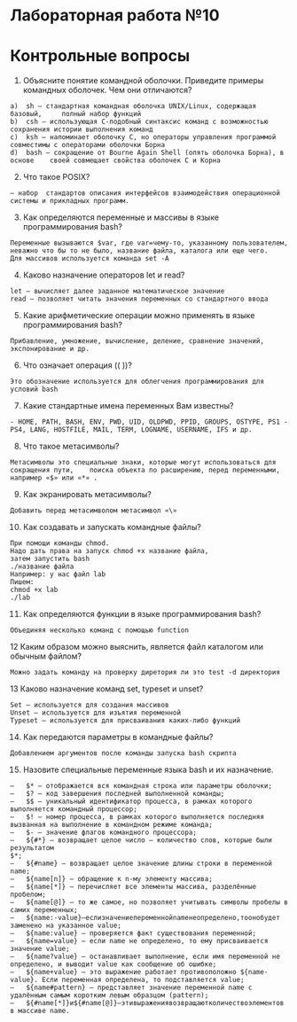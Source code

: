 # Лабораторная работа №10
# Контрольные вопросы
1. Объясните понятие командной оболочки. Приведите примеры командных оболочек. Чем они отличаются?
``` 
a)	sh — стандартная командная оболочка UNIX/Linux, содержащая базовый, 	полный набор функций
b)	csh — использующая С-подобный синтаксис команд с возможностью 	сохранения истории выполнения команд
c)	ksh — напоминает оболочку С, но операторы управления программой 	совместимы с операторами оболочки Борна
d)	bash — сокращение от Bourne Again Shell (опять оболочка Борна), в основе 	своей совмещает свойства оболочек С и Корна
```
2. Что такое POSIX?
```
— набор  стандартов описания интерфейсов взаимодействия операционной системы и прикладных программ.
```
3. Как определяются переменные и массивы в языке программирования bash?
```
Переменные вызываются $var, где var=чему-то, указанному пользователем, неважно что бы то не было, название файла, каталога или еще чего.
Для массивов используется команда set -A
```
4. Каково назначение операторов let и read?
```
let — вычисляет далее заданное математическое значение
read — позволяет читать значения переменных со стандартного ввода
```
5. Какие арифметические операции можно применять в языке программирования bash?
```
Прибавление, умножение, вычисление, деление, сравнение значений, экспонирование и др.
```
6. Что означает операция (( ))?
```
Это обозначение используется для облегчения программирования для условий bash 
```
7. Какие стандартные имена переменных Вам известны?
```
- HOME, PATH, BASH, ENV, PWD, UID, OLDPWD, PPID, GROUPS, OSTYPE, PS1 - PS4, LANG, HOSTFILE, MAIL, TERM, LOGNAME, USERNAME, IFS и др.
```
8. Что такое метасимволы?
```
Метасимволы это специальные знаки, которые могут использоваться для сокращения пути, 	поиска объекта по расширению, перед переменными, например «$» или «*» .
```
9. Как экранировать метасимволы?
```
Добавить перед метасимволом метасимвол «\»
```
10. Как создавать и запускать командные файлы?
```
При помощи команды chmod.
Надо дать права на запуск chmod +x название файла,
затем запустить bash
./название файла
Например: у нас файл lab
Пишем: 
chmod +x lab
./lab
```
11. Как определяются функции в языке программирования bash?
```
Объединяя несколько команд с помощью function
```
12 Каким образом можно выяснить, является файл каталогом или обычным файлом?
```
Можно задать команду на проверку диретория ли это test -d директория
```
13 Каково назначение команд set, typeset и unset?
```
Set — используется для создания массивов
Unset — используется для изъятия переменной
Typeset — используется для присваивания каких-либо функций
```

14. Как передаются параметры в командные файлы?
```
Добавлением аргументов после команды запуска bash скрипта
```
15. Назовите специальные переменные языка bash и их назначение. 
```
–	$* — отображается вся командная строка или параметры оболочки;
–	$? — код завершения последней выполненной команды;
–	$$ — уникальный идентификатор процесса, в рамках которого выполняется командный процессор;
–	$! — номер процесса, в рамках которого выполняется последняя вызванная на выполнение в командном режиме команда;
–	$- — значение флагов командного процессора;
–	${#*} — возвращает целое число — количество слов, которые были результатом
$*;
–	${#name} — возвращает целое значение длины строки в переменной name;
–	${name[n]} — обращение к n-му элементу массива;
–	${name[*]} — перечисляет все элементы массива, разделённые пробелом;
–	${name[@]} — то же самое, но позволяет учитывать символы пробелы в самих переменных;
–	${name:-value}—еслизначениепеременнойnameнеопределено,тоонобудет заменено на указанное value;
–	${name:value} — проверяется факт существования переменной;
–	${name=value} — если name не определено, то ему присваивается значение value;
–	${name?value} — останавливает выполнение, если имя переменной не определено, и выводит value как сообщение об ошибке;
–	${name+value} — это выражение работает противоположно ${name-value}. Если переменная определена, то подставляется value;
–	${name#pattern} — представляет значение переменной name с удалённым самым коротким левым образцом (pattern);
–	${#name[*]}и${#name[@]}—этивыражениявозвращаютколичествоэлементов в массиве name.
```
